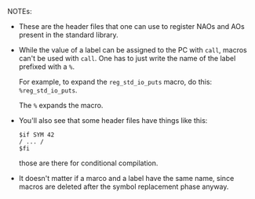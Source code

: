 NOTEs:

- These are the header files that one can use to register NAOs and AOs present in the standard library.

- While the value of a label can be assigned to the PC with `call`, macros can't be used with `call`. One has to just write the name of the label prefixed with a `%`.

  For example, to expand the `reg_std_io_puts` macro, do this: `%reg_std_io_puts`.

  The `%` expands the macro.

- You'll also see that some header files have things like this:

  ````
  $if SYM 42
  / ... /
  $fi
  ````

  those are there for conditional compilation.


- It doesn't matter if a marco and a label have the same name, since macros are deleted after the symbol replacement phase anyway.
